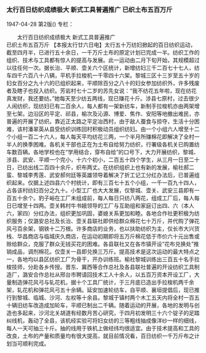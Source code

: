 ### 太行百日纺织成绩极大  新式工具普遍推广  已织土布五百万斤

1947-04-28
第2版()
专栏：

　　太行百日纺织成绩极大
    新式工具普遍推广         
    已织土布五百万斤
    【本报太行廿六日电】太行五十万纺妇掀起的百日纺织运动，截至四月半，已进行五十余日，一千万斤土布的原定计划已完成一半。纺织工作的组织、技术与工具都有惊人的提高与发展。此一运动由二月下旬开始，其规模超过以往任何一次。据长治、平顺、壶关六个区统计，新增纺妇三千二百七十七人，纺车四千六百八十八辆，平机手拉梭机一千零四十六架。黎城三区十三岁至五十岁的妇女百分之九十六的已组织起来，平顺除百分之八十的妇女参加纺织外，许多残废者及瞎子也投入纺织。芳岩村七十二岁的苏先女说：“我不纺花五年啦，现在纺花真发财，我还要纺。”她每天至少纺五两线，现已赚花十斤。涉县七原村，过去很少人闹纺织，现纺妇已有二百余人，每人都有一架新纺车，新制手拉梭机亦由两架增至七架。边沿区的平定、祁县，榆次及沁源、博爱、焦作、安阳等地撤出难民，亦普遍的开展了纺织。靠近正太路之平定冶西村，由于敌人蚕食与掠夺，生活十分困难，该村潘翠英从县受纺织训练回村积极动员组织纺妇。由一个小组六人增至十二个小组一百二十六人，每人每天平均纺花三两，一个半月所赚棉花即解决了全村一半人的换季困难。各机关干部也正在为土布自给努力纺织，行署级各机关已购置纺车数百辆。各地学校也在“学用结合，穿布自给”的口号下，大力开展纺织，黎城、涉县、武安、平顺一个完小，十六个初小，二百五十四个学生，从三月一日至二十日，已纺出线二百四十余斤，织布两丈。在纺织组织上也有新的发展，榆社郝二蛮、黎城李秀莲、武安郝何廷等英雄领导着解决了折工记工分红办法后，已普遍组织起来。仅据上述四县六个村统计，即有三百七十五个小组，一千一百九十四人，占各该村纺妇百分之九十。小型工厂也大大发展，仅黎城、壶关、武安三县即有一百五十余个。豹子峪在工厂未组成前，每人每日只纺八两花，组成工厂后，每人每日已增至十四两。壶关韩村牛书娥领导的工厂与互助组和家庭订出四、六（本人六，家四）分红办法，组织更加巩固，婆媳关系更加和睦。各地合作社更积极为纺织服务；仅潞安总社及长治、壶关县联社即供给群众棉花七十万斤，并代购了弹花风弓百余架，钢铁十二万根。许多商店的业务，也以扶助纺织为主，仅长市大兴货栈、华昌商店与临城庆久商店，在运动初期即将五万斤棉花低于市价六十元出售或赊给群众，克服了群众无钱买花的困难。各县联社又在各市镇开设“花布兑换处”推销成品，调剂棉花。仅壶关一县即兑换三万斤。提高技术是这次运动的最大特点之一，各地均以县区纺织工厂为骨干，开办训练班。榆社黎城训练出三百五十名手拉梭技师，分赴各乡传授。晋东、冀西等合作总社及各县联社普遍的开设纺织工具制造厂，潞安合作总社从邢台市聘请回技术工人十余人，以五百万资本开设工厂，大量制造弹花风弓与轧花机，据十个工具厂统计，于三月底已造出手拉梭机两千余架，轧花机和弹花风弓五十余辆。延安加速轮纺车，自平顺、襄垣提倡后，现已推行到黎城、临城、沙河、左权等十余县。黎城于镇村两个木工五天内将全村一百五十辆旧纺车改造成加轮车，平顺已制出二千辆。随着运动的开展，各地的发明与创造也多起来，沙河北关胡道有经数月苦心研究，于四月初发明三十六个锭子的足踏纠线机，轰动了全县，该机经实验可将妇女纺的三等粗线抽成像洋纱一样的细线，每人一天可抽三十斤。抽的线用于铁机上做经纬均很适宜。由于技术提高和工具的改良，土布的产量和质量均有很大提高，就目前情况看，百日纺织一千万斤布之计划当可顺利完成。
